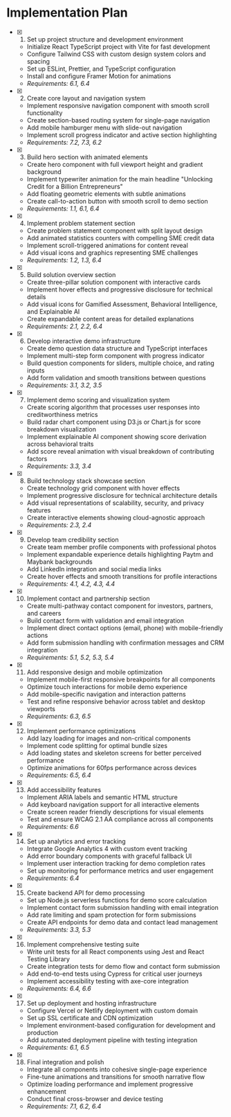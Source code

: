 # Implementation Plan

- [x] 1. Set up project structure and development environment
  - Initialize React TypeScript project with Vite for fast development
  - Configure Tailwind CSS with custom design system colors and spacing
  - Set up ESLint, Prettier, and TypeScript configuration
  - Install and configure Framer Motion for animations
  - _Requirements: 6.1, 6.4_

- [x] 2. Create core layout and navigation system
  - Implement responsive navigation component with smooth scroll functionality
  - Create section-based routing system for single-page navigation
  - Add mobile hamburger menu with slide-out navigation
  - Implement scroll progress indicator and active section highlighting
  - _Requirements: 7.2, 7.3, 6.2_

- [x] 3. Build hero section with animated elements
  - Create hero component with full viewport height and gradient background
  - Implement typewriter animation for the main headline "Unlocking Credit for a Billion Entrepreneurs"
  - Add floating geometric elements with subtle animations
  - Create call-to-action button with smooth scroll to demo section
  - _Requirements: 1.1, 6.1, 6.4_

- [x] 4. Implement problem statement section
  - Create problem statement component with split layout design
  - Add animated statistics counters with compelling SME credit data
  - Implement scroll-triggered animations for content reveal
  - Add visual icons and graphics representing SME challenges
  - _Requirements: 1.2, 1.3, 6.4_

- [x] 5. Build solution overview section
  - Create three-pillar solution component with interactive cards
  - Implement hover effects and progressive disclosure for technical details
  - Add visual icons for Gamified Assessment, Behavioral Intelligence, and Explainable AI
  - Create expandable content areas for detailed explanations
  - _Requirements: 2.1, 2.2, 6.4_

- [x] 6. Develop interactive demo infrastructure
  - Create demo question data structure and TypeScript interfaces
  - Implement multi-step form component with progress indicator
  - Build question components for sliders, multiple choice, and rating inputs
  - Add form validation and smooth transitions between questions
  - _Requirements: 3.1, 3.2, 3.5_

- [x] 7. Implement demo scoring and visualization system
  - Create scoring algorithm that processes user responses into creditworthiness metrics
  - Build radar chart component using D3.js or Chart.js for score breakdown visualization
  - Implement explainable AI component showing score derivation across behavioral traits
  - Add score reveal animation with visual breakdown of contributing factors
  - _Requirements: 3.3, 3.4_

- [x] 8. Build technology stack showcase section
  - Create technology grid component with hover effects
  - Implement progressive disclosure for technical architecture details
  - Add visual representations of scalability, security, and privacy features
  - Create interactive elements showing cloud-agnostic approach
  - _Requirements: 2.3, 2.4_

- [x] 9. Develop team credibility section
  - Create team member profile components with professional photos
  - Implement expandable experience details highlighting Paytm and Maybank backgrounds
  - Add LinkedIn integration and social media links
  - Create hover effects and smooth transitions for profile interactions
  - _Requirements: 4.1, 4.2, 4.3, 4.4_

- [x] 10. Implement contact and partnership section
  - Create multi-pathway contact component for investors, partners, and careers
  - Build contact form with validation and email integration
  - Implement direct contact options (email, phone) with mobile-friendly actions
  - Add form submission handling with confirmation messages and CRM integration
  - _Requirements: 5.1, 5.2, 5.3, 5.4_

- [x] 11. Add responsive design and mobile optimization
  - Implement mobile-first responsive breakpoints for all components
  - Optimize touch interactions for mobile demo experience
  - Add mobile-specific navigation and interaction patterns
  - Test and refine responsive behavior across tablet and desktop viewports
  - _Requirements: 6.3, 6.5_

- [x] 12. Implement performance optimizations
  - Add lazy loading for images and non-critical components
  - Implement code splitting for optimal bundle sizes
  - Add loading states and skeleton screens for better perceived performance
  - Optimize animations for 60fps performance across devices
  - _Requirements: 6.5, 6.4_

- [x] 13. Add accessibility features
  - Implement ARIA labels and semantic HTML structure
  - Add keyboard navigation support for all interactive elements
  - Create screen reader friendly descriptions for visual elements
  - Test and ensure WCAG 2.1 AA compliance across all components
  - _Requirements: 6.6_

- [x] 14. Set up analytics and error tracking
  - Integrate Google Analytics 4 with custom event tracking
  - Add error boundary components with graceful fallback UI
  - Implement user interaction tracking for demo completion rates
  - Set up monitoring for performance metrics and user engagement
  - _Requirements: 6.4_

- [x] 15. Create backend API for demo processing
  - Set up Node.js serverless functions for demo score calculation
  - Implement contact form submission handling with email integration
  - Add rate limiting and spam protection for form submissions
  - Create API endpoints for demo data and contact lead management
  - _Requirements: 3.3, 5.3_

- [x] 16. Implement comprehensive testing suite
  - Write unit tests for all React components using Jest and React Testing Library
  - Create integration tests for demo flow and contact form submission
  - Add end-to-end tests using Cypress for critical user journeys
  - Implement accessibility testing with axe-core integration
  - _Requirements: 6.4, 6.6_

- [x] 17. Set up deployment and hosting infrastructure
  - Configure Vercel or Netlify deployment with custom domain
  - Set up SSL certificate and CDN optimization
  - Implement environment-based configuration for development and production
  - Add automated deployment pipeline with testing integration
  - _Requirements: 6.1, 6.5_

- [x] 18. Final integration and polish
  - Integrate all components into cohesive single-page experience
  - Fine-tune animations and transitions for smooth narrative flow
  - Optimize loading performance and implement progressive enhancement
  - Conduct final cross-browser and device testing
  - _Requirements: 7.1, 6.2, 6.4_